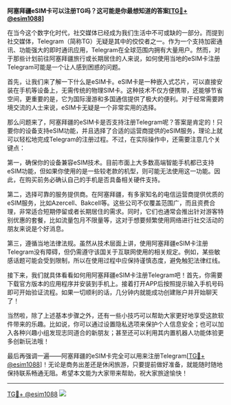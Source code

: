 **阿塞拜疆eSIM卡可以注册TG吗？这可能是你最想知道的答案[[TG💪+ @esim1088](https://t.me/s/esim1088)]**

在当今这个数字化时代，社交媒体已经成为我们生活中不可或缺的一部分。而提到社交媒体，Telegram（简称TG）无疑是其中的佼佼者之一。作为一个支持加密通讯、功能强大的即时通讯应用，Telegram在全球范围内拥有大量用户。然而，对于那些计划前往阿塞拜疆旅行或长期居住的人来说，如何使用当地的eSIM卡注册Telegram可能是一个让人感到困惑的问题。

首先，让我们来了解一下什么是eSIM卡。eSIM卡是一种嵌入式芯片，可以直接安装在手机等设备上，无需传统的物理SIM卡。这种技术不仅方便携带，还能够节省空间，更重要的是，它为国际漫游和多国通信提供了极大的便利。对于经常需要跨境交流的人士来说，eSIM卡无疑是一个非常实用的选择。

那么问题来了，阿塞拜疆的eSIM卡是否支持注册Telegram呢？答案是肯定的！只要你的设备支持eSIM功能，并且选择了合适的运营商提供的eSIM服务，理论上就可以轻松地完成Telegram的注册过程。不过，在实际操作中，还需要注意几个关键点：

第一，确保你的设备兼容eSIM技术。目前市面上大多数高端智能手机都已支持eSIM功能，但如果你使用的是一些较老款的机型，则可能无法使用这一功能。因此，在购买前务必确认自己的手机是否具备相关硬件支持。

第二，选择可靠的服务提供商。在阿塞拜疆，有多家知名的电信运营商提供优质的eSIM服务，比如Azercell、Bakcell等。这些公司不仅覆盖范围广，而且资费合理，非常适合短期停留或者长期居住的需求。同时，它们也通常会推出针对游客特别优惠的套餐，比如流量包月不限量等，这对于想要频繁使用网络进行社交活动的朋友来说是个好消息。

第三，遵循当地法律法规。虽然从技术层面上讲，使用阿塞拜疆eSIM卡注册Telegram没有障碍，但仍需遵守该国关于互联网使用的相关规定。例如，某些敏感话题可能会受到限制，所以在使用过程中应保持谨慎态度，避免触犯法律红线。

接下来，我们就具体看看如何用阿塞拜疆eSIM卡注册Telegram吧！首先，你需要下载官方版本的应用程序并安装到手机上。接着打开APP后按照提示输入手机号码即可开始验证流程。如果一切顺利的话，几分钟内就能成功创建账户并开始聊天了！

当然啦，除了上述基本步骤之外，还有一些小技巧可以帮助大家更好地享受这款软件带来的乐趣。比如说，你可以通过设置隐私选项来保护个人信息安全；也可以加入各种兴趣小组发现志同道合的新朋友；甚至还可以利用其内置机器人功能体验更多创新玩法哦！

最后再强调一遍——阿塞拜疆的eSIM卡完全可以用来注册Telegram[[TG💪+ @esim1088](https://t.me/s/esim1088)]！无论是商务出差还是休闲旅游，只要提前做好准备，就能随时随地保持联系畅通无阻。希望本文能为大家带来帮助，祝大家旅途愉快！

---

[TG💪+ @esim1088](https://t.me/s/esim1088) ![](https://i.postimg.cc/4NQfJmqS/Snipaste-2025-05-13-00-14-12.png)